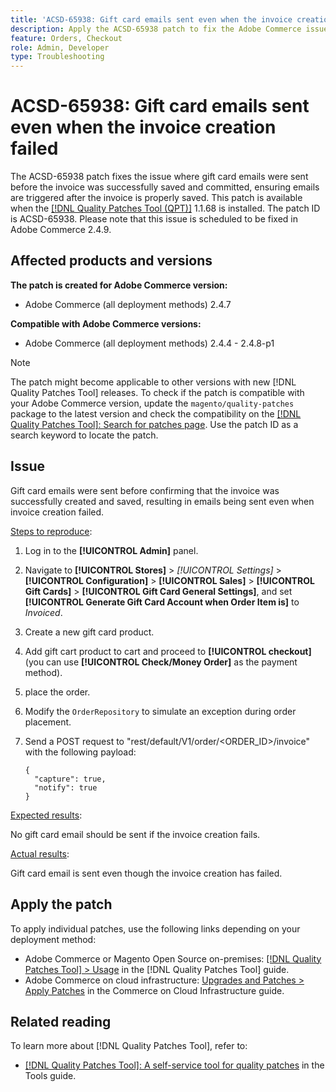 ```yaml
---
title: 'ACSD-65938: Gift card emails sent even when the invoice creation failed'
description: Apply the ACSD-65938 patch to fix the Adobe Commerce issue where gift card emails were sent before the invoice was successfully saved and committed, ensuring emails are triggered after the invoice is properly saved.
feature: Orders, Checkout
role: Admin, Developer
type: Troubleshooting
---
```


# ACSD-65938: Gift card emails sent even when the invoice creation failed

The ACSD-65938 patch fixes the issue where gift card emails were sent before the invoice was successfully saved and committed, ensuring emails are triggered after the invoice is properly saved. This patch is available when the [[!DNL Quality Patches Tool (QPT)]](/help/tools/quality-patches-tool/quality-patches-tool-to-self-serve-quality-patches.md) 1.1.68 is installed. The patch ID is ACSD-65938. Please note that this issue is scheduled to be fixed in Adobe Commerce 2.4.9.

## Affected products and versions

**The patch is created for Adobe Commerce version:**

* Adobe Commerce (all deployment methods) 2.4.7

**Compatible with Adobe Commerce versions:**

* Adobe Commerce (all deployment methods) 2.4.4 - 2.4.8-p1

>[!NOTE]
>
>The patch might become applicable to other versions with new [!DNL Quality Patches Tool] releases. To check if the patch is compatible with your Adobe Commerce version, update the `magento/quality-patches` package to the latest version and check the compatibility on the [[!DNL Quality Patches Tool]: Search for patches page](https://experienceleague.adobe.com/tools/commerce-quality-patches/index.html). Use the patch ID as a search keyword to locate the patch.

## Issue

Gift card emails were sent before confirming that the invoice was successfully created and saved, resulting in emails being sent even when invoice creation failed.

<u>Steps to reproduce</u>:

1. Log in to the **[!UICONTROL Admin]** panel.
2. Navigate to **[!UICONTROL Stores]** > *[!UICONTROL Settings]* > **[!UICONTROL Configuration]** > **[!UICONTROL Sales]** > **[!UICONTROL Gift Cards]** > **[!UICONTROL Gift Card General Settings]**, and set **[!UICONTROL Generate Gift Card Account when Order Item is]** to *Invoiced*.
3. Create a new gift card product.
4. Add gift cart product to cart and proceed to **[!UICONTROL checkout]** (you can use **[!UICONTROL Check/Money Order]** as the payment method).
5. place the order.
6. Modify the `OrderRepository` to simulate an exception during order placement.
7. Send a POST request to "rest/default/V1/order/<ORDER_ID>/invoice" with the following payload:

   ```
   {
     "capture": true,
     "notify": true
   }
   ```


<u>Expected results</u>:

No gift card email should be sent if the invoice creation fails.

<u>Actual results</u>:

Gift card email is sent even though the invoice creation has failed.

## Apply the patch

To apply individual patches, use the following links depending on your deployment method:

* Adobe Commerce or Magento Open Source on-premises: [[!DNL Quality Patches Tool] > Usage](/help/tools/quality-patches-tool/usage.md) in the [!DNL Quality Patches Tool] guide.
* Adobe Commerce on cloud infrastructure: [Upgrades and Patches > Apply Patches](https://experienceleague.adobe.com/docs/commerce-cloud-service/user-guide/develop/upgrade/apply-patches.html) in the Commerce on Cloud Infrastructure guide.

## Related reading

To learn more about [!DNL Quality Patches Tool], refer to:

* [[!DNL Quality Patches Tool]: A self-service tool for quality patches](/help/tools/quality-patches-tool/quality-patches-tool-to-self-serve-quality-patches.md) in the Tools guide.
